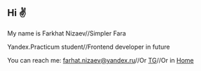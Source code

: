 ## Hi ✌

My name is Farkhat Nizaev//Simpler Fara

Yandex.Practicum student//Frontend developer in future

You can reach me: [farhat.nizaev@yandex.ru](https:farhat.nizaev@yandex.ru)//Or [TG](https://t.me/Farkhat007)//Or in [Home](https://github.com/Fara007)
 
<!--
**Fara007/Fara007** is a ✨ _special_ ✨ repository because its `README.md` (this file) appears on your GitHub profile.

Here are some ideas to get you started:

- 🔭 I’m currently working on ...
- 🌱 I’m currently learning ...
- 👯 I’m looking to collaborate on ...
- 🤔 I’m looking for help with ...
- 💬 Ask me about ...
- 📫 How to reach me: ...
- 😄 Pronouns: ...
- ⚡ Fun fact: ...
-->

